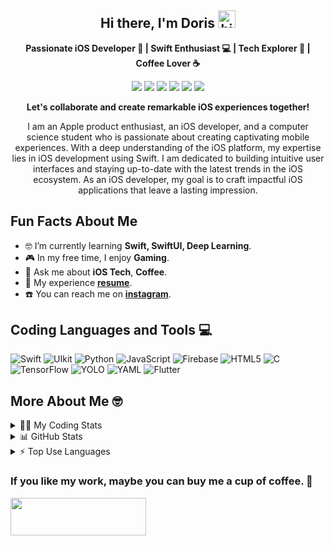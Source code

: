 **<h2 style="text-align: center;">Hi there, I'm Doris <img src="https://user-images.githubusercontent.com/1303154/88677602-1635ba80-d120-11ea-84d8-d263ba5fc3c0.gif" width="28px" height="28px" alt="hi"></h2>**

**<p style="text-align: center;">Passionate iOS Developer  | Swift Enthusiast 💻 | Tech Explorer 🚀 | Coffee Lover ☕️</p>**

<p style="text-align: center;">
    <img src="https://komarev.com/ghpvc/?username=Doris-WenZiYing">
    <a href="https://www.instagram.com/dolores_dione/"><img src="https://img.shields.io/badge/%20-dolores__dione-e84393?style=flat&labelColor=e84393&logo=instagram&logoColor=white"></a>
    <a href="mailto:doris070714@gmail.com"><img src="https://img.shields.io/badge/%20-doris070714-c0392b?style=flat&labelColor=c0392b&logo=gmail&logoColor=white)](mailto:doris070714@gmail.com"></a>
    <a href="https://hackmd.io/@rizzyD"><img src="https://img.shields.io/badge/%20-%40rizzy__D-%23555d6b?style=flat&logo=mdbook&logoColor=white"></a>
    <a href="https://open.spotify.com/user/doris070714?si=23bc7f20a2c24c8f"><img src="https://img.shields.io/badge/Doritos👽-1DB954.svg?style=flat&logo=Spotify&logoColor=white"></a>
    <a href="https://www.linkedin.com/in/doris-wen-zi-ying/"><img src="https://img.shields.io/badge/Doris%20Wen-0077B5?style=flat&logo=linkedin&logoColor=white"></a>
</p>

**<p style="text-align: center;">Let's collaborate and create remarkable iOS experiences together!</p>**

<p style="text-align: center;">I am an Apple product enthusiast, an iOS developer, and a computer science student who is passionate about creating captivating mobile experiences. With a deep understanding of the iOS platform, my expertise lies in iOS development using Swift. I am dedicated to building intuitive user interfaces and staying up-to-date with the latest trends in the iOS ecosystem. As an iOS developer, my goal is to craft impactful iOS applications that leave a lasting impression. </p>

**<h2 style="text-align: left;">Fun Facts About Me</h2>**
- 🤓 I’m currently learning **Swift, SwiftUI, Deep Learning**.
- 🎮 In my free time, I enjoy **Gaming**.
- 💭 Ask me about **iOS Tech**, **Coffee**.
- 📄 My experience **[resume](https://drive.google.com/file/d/1-ACOxCBRGR7xyVjy1WD0isW3fnC5k5mu/view?usp=sharing)**.
- ☎️ You can reach me on **[instagram](https://www.instagram.com/dolores_dione/)**.

**<h2 style="text-align: left;">Coding Languages and Tools 💻</h2>**

![Swift](https://img.shields.io/badge/swift-F54A2A?style=for-the-badge&logo=swift&logoColor=white)
![UIkit](https://img.shields.io/badge/-UIkit-2396F3?style=for-the-badge&logo=UIkit&logoColor=white)
![Python](https://img.shields.io/badge/-Python-3776AB?style=for-the-badge&logo=Python&logoColor=white)
![JavaScript](https://img.shields.io/badge/JavaScript-F7DF1E.svg?style=for-the-badge&logo=JavaScript&logoColor=black)
![Firebase](https://img.shields.io/badge/Firebase-FFCA28.svg?style=for-the-badge&logo=Firebase&logoColor=black)
![HTML5](https://img.shields.io/badge/HTML5-E34F26.svg?style=for-the-badge&logo=HTML5&logoColor=white)
![C](https://img.shields.io/badge/C-A8B9CC.svg?style=for-the-badge&logo=C&logoColor=black)
![TensorFlow](https://img.shields.io/badge/TensorFlow-FF6F00.svg?style=for-the-badge&logo=TensorFlow&logoColor=white)
![YOLO](https://img.shields.io/badge/YOLO-00FFFF.svg?style=for-the-badge&logo=YOLO&logoColor=black)
![YAML](https://img.shields.io/badge/YAML-CB171E.svg?style=for-the-badge&logo=YAML&logoColor=white)
![Flutter](https://img.shields.io/badge/Flutter-02569B.svg?style=for-the-badge&logo=Flutter&logoColor=white)


**<h2 style="text-align: left;">More About Me 🤓</h2>**

<details>
<summary> 👩‍💻 My Coding Stats</summary>

<!--START_SECTION:waka-->
![Code Time](http://img.shields.io/badge/Code%20Time-286%20hrs%2045%20mins-blue)

**🐱 My GitHub Data** 

> 📦 9.7 kB Used in GitHub's Storage 
 > 
> 🏆 34 Contributions in the Year 2024
 > 
> 🚫 Not Opted to Hire
 > 
> 📜 9 Public Repositories 
 > 
> 🔑 0 Private Repositories 
 > 
**I'm an Early 🐤** 

```text
🌞 Morning                53 commits          ███░░░░░░░░░░░░░░░░░░░░░░   10.33 % 
🌆 Daytime                380 commits         ███████████████████░░░░░░   74.07 % 
🌃 Evening                64 commits          ███░░░░░░░░░░░░░░░░░░░░░░   12.48 % 
🌙 Night                  16 commits          █░░░░░░░░░░░░░░░░░░░░░░░░   03.12 % 
```
📅 **I'm Most Productive on Wednesday** 

```text
Monday                   108 commits         █████░░░░░░░░░░░░░░░░░░░░   21.05 % 
Tuesday                  36 commits          ██░░░░░░░░░░░░░░░░░░░░░░░   07.02 % 
Wednesday                156 commits         ████████░░░░░░░░░░░░░░░░░   30.41 % 
Thursday                 25 commits          █░░░░░░░░░░░░░░░░░░░░░░░░   04.87 % 
Friday                   58 commits          ███░░░░░░░░░░░░░░░░░░░░░░   11.31 % 
Saturday                 116 commits         ██████░░░░░░░░░░░░░░░░░░░   22.61 % 
Sunday                   14 commits          █░░░░░░░░░░░░░░░░░░░░░░░░   02.73 % 
```


📊 **This Week I Spent My Time On** 

```text
🕑︎ Time Zone: Asia/Taipei

💬 Programming Languages: 
Swift                    2 hrs 14 mins       █████████████████████░░░░   85.24 % 
Other                    20 mins             ███░░░░░░░░░░░░░░░░░░░░░░   12.89 % 
Markdown                 2 mins              ░░░░░░░░░░░░░░░░░░░░░░░░░   01.87 % 

🔥 Editors: 
Xcode                    2 hrs 35 mins       █████████████████████████   98.13 % 
VS Code                  2 mins              ░░░░░░░░░░░░░░░░░░░░░░░░░   01.87 % 

🐱‍💻 Projects: 
HealthTracking           2 hrs 29 mins       ████████████████████████░   94.64 % 
GraduationProject2023    4 mins              █░░░░░░░░░░░░░░░░░░░░░░░░   02.55 % 
ThreadEye                3 mins              █░░░░░░░░░░░░░░░░░░░░░░░░   02.15 % 
Weather                  0 secs              ░░░░░░░░░░░░░░░░░░░░░░░░░   00.45 % 
2023GraduationProject    0 secs              ░░░░░░░░░░░░░░░░░░░░░░░░░   00.18 % 

💻 Operating System: 
Mac                      2 hrs 38 mins       █████████████████████████   100.00 % 
```

**I Mostly Code in Swift** 

```text
Swift                    7 repos             ████████████████░░░░░░░░░   63.64 % 
C                        2 repos             █████░░░░░░░░░░░░░░░░░░░░   18.18 % 
JavaScript               1 repo              ██░░░░░░░░░░░░░░░░░░░░░░░   09.09 % 
Python                   1 repo              ██░░░░░░░░░░░░░░░░░░░░░░░   09.09 % 
```




 Last Updated on 25/01/2024 01:22:39 UTC
<!--END_SECTION:waka-->

</details>

<details>
<summary> 📊 GitHub Stats </summary>
    
<img src="https://github-profile-trophy.vercel.app/?username=Doris-WenZiYing&theme=juicyfresh&no-frame=true&column=4&row=3" alt="Doris-WenZiYing">
<img src="https://github-readme-stats-git-masterrstaa-rickstaa.vercel.app/api?username=Doris-WenZiYing&show_icons=true&hide_border=true&count_private=true&theme=dark" alt="Doris-WenZiYing">
<img src="https://github-readme-streak-stats.herokuapp.com/?user=Doris-WenZiYing&theme=dark&hide_border=true" alt="Doris-WenZiYing">
</details>

<details>
<summary> ⚡️ Top Use Languages </summary>
<img src="https://github-readme-stats-git-masterrstaa-rickstaa.vercel.app/api/top-langs?username=Doris-WenZiYing&show_icons=true&locale=en&layout=compact&theme=dark&hide_border=true" alt="Doris-WenZiYing">
</details>

**<h3 style="text-align: left;">
    <p>If you like my work, maybe you can buy me a cup of coffee. 🍻 </p>
    <a href="https://www.buymeacoffee.com/rizzyD">
        <img src="https://cdn.buymeacoffee.com/buttons/v2/default-yellow.png" height="60px" width="217px">
    </a></h3>**
